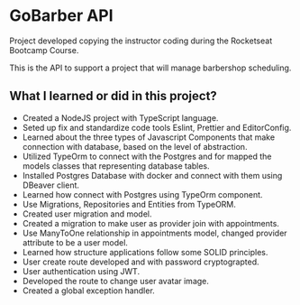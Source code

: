 # GoBarber API

Project developed copying the instructor coding during the Rocketseat Bootcamp Course.

This is the API to support a project that will manage barbershop scheduling.

## What I learned or did in this project?
  - Created a NodeJS project with TypeScript language.
  - Seted up fix and standardize code tools Eslint, Prettier and EditorConfig.
  - Learned about the three types of Javascript Components that make connection with database, based on the level of abstraction.
  - Utilized TypeOrm to connect with the Postgres and for mapped the models classes that representing database tables.
  - Installed Postgres Database with docker and connect with them using DBeaver client.
  - Learned how connect with Postgres using TypeOrm component.
  - Use Migrations, Repositories and Entities from TypeORM.
  - Created user migration and model.
  - Created a migration to make user as provider join with appointments.
  - Use ManyToOne relationship in appointments model, changed provider attribute to be a user model.
  - Learned how structure applications follow some SOLID principles.
  - User create route developed and with password cryptograpted.
  - User authentication using JWT.
  - Developed the route to change user avatar image.
  - Created a global exception handler.
